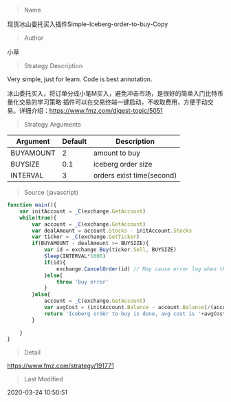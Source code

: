 
> Name

现货冰山委托买入插件Simple-Iceberg-order-to-buy-Copy

> Author

小草

> Strategy Description

Very simple, just for learn.
Code is best annotation.

冰山委托买入，将订单分成小笔M买入，避免冲击市场，是很好的简单入门比特币量化交易的学习策略
插件可以在交易终端一键启动，不收取费用，方便手动交易。详细介绍：https://www.fmz.com/digest-topic/5051

> Strategy Arguments



|Argument|Default|Description|
|----|----|----|
|BUYAMOUNT|2|amount to buy|
|BUYSIZE|0.1|iceberg order size|
|INTERVAL|3|orders exist time(second)|


> Source (javascript)

``` javascript
function main(){
    var initAccount = _C(exchange.GetAccount)
    while(true){
        var account = _C(exchange.GetAccount)
        var dealAmount = account.Stocks - initAccount.Stocks
        var ticker = _C(exchange.GetTicker)
        if(BUYAMOUNT - dealAmount >= BUYSIZE){
            var id = exchange.Buy(ticker.Sell, BUYSIZE)
            Sleep(INTERVAL*1000)
            if(id){
                exchange.CancelOrder(id) // May cause error log when the order is completed, which is all right.
            }else{
                throw 'buy error'
            }
        }else{
            account = _C(exchange.GetAccount)
            var avgCost = (initAccount.Balance - account.Balance)/(account.Stocks - initAccount.Stocks)
            return 'Iceberg order to buy is done, avg cost is '+avgCost
        }
        
    }
}
```

> Detail

https://www.fmz.com/strategy/191771

> Last Modified

2020-03-24 10:50:51
